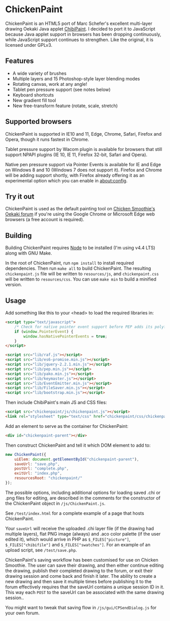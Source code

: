 # ChickenPaint

ChickenPaint is an HTML5 port of Marc Schefer's excellent multi-layer drawing Oekaki Java applet
[ChibiPaint](http://www.chibipaint.com/). I decided to port it to JavaScript because Java applet support in browsers 
has been dropping continuously, while JavaScript support continues to strengthen. Like the original, it is licensed
under GPLv3.

## Features

- A wide variety of brushes
- Multiple layers and 15 Photoshop-style layer blending modes
- Rotating canvas, work at any angle!
- Tablet pen pressure support (see notes below)
- Keyboard shortcuts
- New gradient fill tool
- New free-transform feature (rotate, scale, stretch)

## Supported browsers
ChickenPaint is supported in IE10 and 11, Edge, Chrome, Safari, Firefox and Opera, though it runs fastest in Chrome.

Tablet pressure support by Wacom plugin is available for browsers that still support NPAPI plugins (IE 10, IE 11,
Firefox 32-bit, Safari and Opera).

Native pen pressure support via Pointer Events is available for IE and Edge on Windows 8 and 10 (Windows 7 does not 
support it). Firefox and Chrome will be adding support shortly, with Firefox already offering it as an experimental
option which you can enable in [about:config](https://hacks.mozilla.org/2015/08/pointer-events-now-in-firefox-nightly/).

## Try it out
ChickenPaint is used as the default painting tool on [Chicken Smoothie's Oekaki forum](http://www.chickensmoothie.com/Forum/viewforum.php?f=29)
if you're using the Google Chrome or Microsoft Edge web browsers (a free account is required).

## Building
Building ChickenPaint requires [Node](https://nodejs.org/en/) to be installed (I'm using v4.4 LTS) along with GNU Make.

In the root of ChickenPaint, run `npm install` to install required dependencies. Then run `make all` to build ChickenPaint.
The resulting `chickenpaint.js` file will be written to `resources/js`, and `chickenpaint.css` will be written to `resources/css`.
You can use `make min` to build a minified version.

## Usage

Add something like this to your &lt;head> to load the required libraries in:

```html
<script type="text/javascript">
	/* Check for native pointer event support before PEP adds its polyfill */
	if (window.PointerEvent) {
	    window.hasNativePointerEvents = true;
	}
</script>

<script src="lib/raf.js"></script>
<script src="lib/es6-promise.min.js"></script>
<script src="lib/jquery-2.2.1.min.js"></script>
<script src="lib/pep.min.js"></script>
<script src="lib/pako.min.js"></script>
<script src="lib/keymaster.js"></script>
<script src="lib/EventEmitter.min.js"></script>
<script src="lib/FileSaver.min.js"></script>
<script src="lib/bootstrap.min.js"></script>
```

Then include ChibiPaint's main JS and CSS files:

```html
<script src="chickenpaint/js/chickenpaint.js"></script>
<link rel="stylesheet" type="text/css" href="chickenpaint/css/chickenpaint.css">
```

Add an element to serve as the container for ChickenPaint:

```html
<div id="chickenpaint-parent"></div>
```

Then construct ChickenPaint and tell it which DOM element to add to:

```js
new ChickenPaint({
    uiElem: document.getElementById("chickenpaint-parent"),
    saveUrl: "save.php",
    postUrl: "complete.php",
    exitUrl: "index.php",
    resourcesRoot: "chickenpaint/"
});
```

The possible options, including additional options for loading saved .chi or .png files for editing, are described
in the comments for the constructor of the ChickenPaint object in `/js/ChickenPaint.js`.

See `/test/index.html` for a complete example of a page that hosts ChickenPaint.

Your `saveUrl` will receive the uploaded .chi layer file (if the drawing had multiple layers), flat PNG image (always)
and .aco color palette (if the user edited it), which would arrive in PHP as `$_FILES["picture"]`, `$_FILES["chibifile"]`
and `$_FILES["swatches"]`. For an example of an upload script, see `/test/save.php`.

ChickenPaint's saving workflow has been customised for use on Chicken Smoothie. The user can save their drawing, and
then either continue editing the drawing, publish their completed drawing to the forum, or exit their drawing session
and come back and finish it later. The ability to create a new drawing and then save it multiple times before
publishing it to the forum effectively requires that the saveUrl contains a unique session ID in it. This way each
`POST` to the saveUrl can be associated with the same drawing session..

You might want to tweak that saving flow in `/js/gui/CPSendDialog.js` for your own forum.
